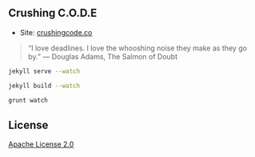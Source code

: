## Crushing C.O.D.E

* Site: [crushingcode.co](http://crushingcode.co)

> “I love deadlines. I love the whooshing noise they make as they go by.” 
― Douglas Adams, The Salmon of Doubt



```bash
jekyll serve --watch

jekyll build --watch

grunt watch
```

## License

<a rel="license" href="http://www.apache.org/licenses/LICENSE-2.0.html" target="_blank">Apache License 2.0</a>